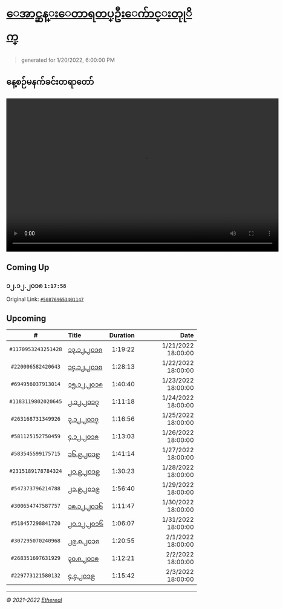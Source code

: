 # [ေအာင္ဆန္းေတာရတပ္ဦးေက်ာင္းတုုိက္](https://www.facebook.com/655653464834259)

> generated for 1/20/2022, 6:00:00 PM

## နေ့စဉ်မနက်ခင်းတရာတော်

<video type="video/mp4" src="https://storage.googleapis.com/mogok-aungsan.appspot.com/public/dhamma/videos/output.mp4" width="720" height="405" preload="auto" controls></video>

## Coming Up

### ၁၂.၁၂.၂၀၁၈ `1:17:58`

Original Link: [`#508769653401147`](https://www.facebook.com/655653464834259/videos/508769653401147)

## Upcoming

| # | Title | Duration | Date |
|:-----:|:------|---------:|-------------:|
| `#1170953243251428` | [၁၃.၁၂.၂၀၁၈](https://www.facebook.com/655653464834259/videos/1170953243251428) | 1:19:22 | 1/21/2022 18:00:00 |
| `#220006582420643` | [၁၄.၁၂.၂၀၁၈](https://www.facebook.com/655653464834259/videos/220006582420643) | 1:28:13 | 1/22/2022 18:00:00 |
| `#694956037913014` | [၁၅.၁၂.၂၀၁၈](https://www.facebook.com/655653464834259/videos/694956037913014) | 1:40:40 | 1/23/2022 18:00:00 |
| `#1183119802020645` | [၂.၁၂.၂၀၁၇](https://www.facebook.com/655653464834259/videos/1183119802020645) | 1:11:18 | 1/24/2022 18:00:00 |
| `#263168731349926` | [၃.၁၂.၂၀၁၇](https://www.facebook.com/655653464834259/videos/263168731349926) | 1:16:56 | 1/25/2022 18:00:00 |
| `#581125152750459` | [၄.၁၂.၂၀၁၈](https://www.facebook.com/655653464834259/videos/581125152750459) | 1:13:03 | 1/26/2022 18:00:00 |
| `#583545599175715` | [၁၆.၉.၂၀၁၉](https://www.facebook.com/655653464834259/videos/583545599175715) | 1:41:14 | 1/27/2022 18:00:00 |
| `#2315189178784324` | [၂၀.၉.၂၀၁၉](https://www.facebook.com/655653464834259/videos/2315189178784324) | 1:30:23 | 1/28/2022 18:00:00 |
| `#547373796214788` | [၂၁.၉.၂၀၁၉](https://www.facebook.com/655653464834259/videos/547373796214788) | 1:56:40 | 1/29/2022 18:00:00 |
| `#300654747587757` | [၁၈.၁၂.၂၀၁၆](https://www.facebook.com/655653464834259/videos/300654747587757) | 1:11:47 | 1/30/2022 18:00:00 |
| `#518457298841720` | [၂၀.၁၂.၂၀၁၆](https://www.facebook.com/655653464834259/videos/518457298841720) | 1:06:07 | 1/31/2022 18:00:00 |
| `#307295070240968` | [၂၉.၈.၂၀၁၈](https://www.facebook.com/655653464834259/videos/307295070240968) | 1:20:55 | 2/1/2022 18:00:00 |
| `#268351697631929` | [၃၀.၈.၂၀၁၈](https://www.facebook.com/655653464834259/videos/268351697631929) | 1:12:21 | 2/2/2022 18:00:00 |
| `#229773121580132` | [၄.၄.၂၀၁၉](https://www.facebook.com/655653464834259/videos/229773121580132) | 1:15:42 | 2/3/2022 18:00:00 |

---

_&copy; 2021-2022 [Ethereal](https://github.com/etherealtech)_
